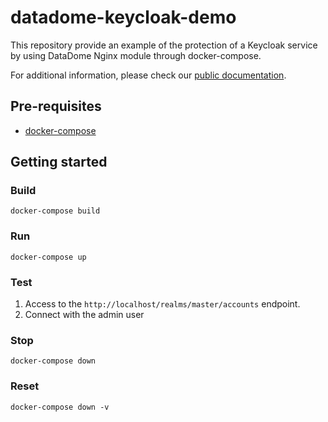# datadome-keycloak-demo

This repository provide an example of the protection of a Keycloak service by using DataDome Nginx module through docker-compose.

For additional information, please check our [public documentation](https://docs.datadome.co/docs/keycloak).

## Pre-requisites

- [docker-compose](https://docs.docker.com/compose/)

## Getting started

### Build

```shell
docker-compose build
```

### Run

```shell
docker-compose up
```

### Test

1. Access to the `http://localhost/realms/master/accounts` endpoint.
2. Connect with the admin user

### Stop

```shell
docker-compose down
```

### Reset

```shell
docker-compose down -v
```

